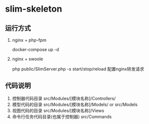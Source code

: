 # slim-skeleton

## 运行方式
1. nginx + php-fpm  

    docker-compose up -d   

2. nginx + swoole
   
    php public/SlimServer.php -s start/stop/reload
    配置nginx转发请求

## 代码说明
1. 控制器代码目录  src/Modules/[模块名称]/Controllers/
2. 模型代码的目录  src/Modules/[模块名称]/Models/ or src/Models
3. 视图代码的目录  src/Modules/[模块名称]/Views
4. 命令行任务代码目录(也属于控制器)  src/Commands